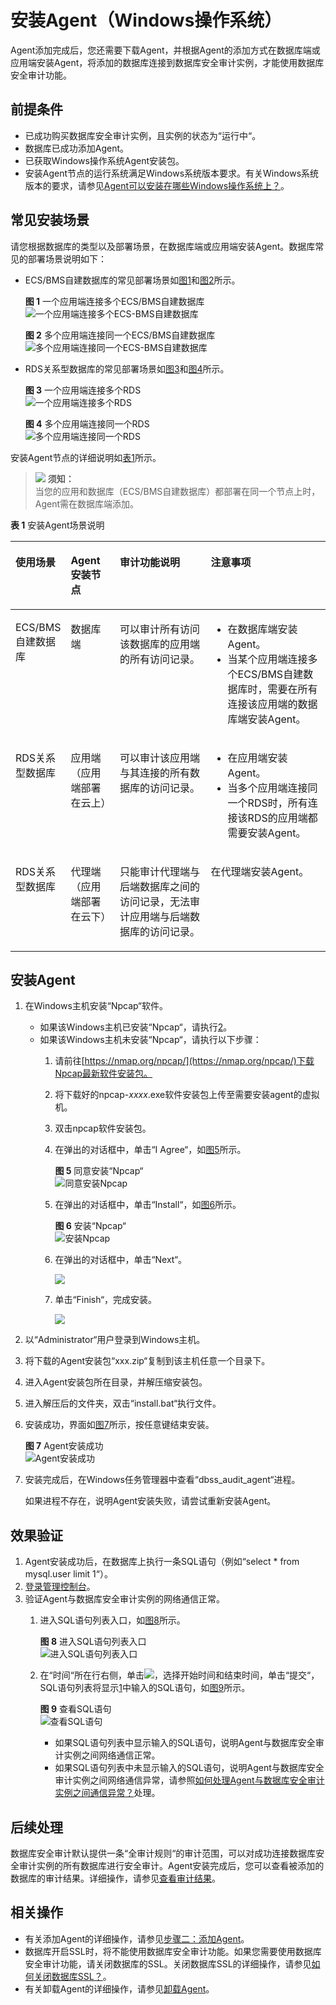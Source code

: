 # 安装Agent（Windows操作系统）<a name="ZH-CN_TOPIC_0208788570"></a>

Agent添加完成后，您还需要下载Agent，并根据Agent的添加方式在数据库端或应用端安装Agent，将添加的数据库连接到数据库安全审计实例，才能使用数据库安全审计功能。

## 前提条件<a name="section070891116319"></a>

-   已成功购买数据库安全审计实例，且实例的状态为“运行中“。
-   数据库已成功添加Agent。
-   已获取Windows操作系统Agent安装包。
-   安装Agent节点的运行系统满足Windows系统版本要求。有关Windows系统版本的要求，请参见[Agent可以安装在哪些Windows操作系统上？](https://support.huaweicloud.com/dbss_faq/dbss_01_0318.html)。

## 常见安装场景<a name="section672894812914"></a>

请您根据数据库的类型以及部署场景，在数据库端或应用端安装Agent。数据库常见的部署场景说明如下：

-   ECS/BMS自建数据库的常见部署场景如[图1](#zh-cn_topic_0174227115_fig0617131314411)和[图2](#zh-cn_topic_0174227115_fig1131385013914)所示。

    **图 1**  一个应用端连接多个ECS/BMS自建数据库<a name="zh-cn_topic_0174227115_fig0617131314411"></a>  
    ![](figures/一个应用端连接多个ECS-BMS自建数据库.png "一个应用端连接多个ECS-BMS自建数据库")

    **图 2**  多个应用端连接同一个ECS/BMS自建数据库<a name="zh-cn_topic_0174227115_fig1131385013914"></a>  
    ![](figures/多个应用端连接同一个ECS-BMS自建数据库.png "多个应用端连接同一个ECS-BMS自建数据库")

-   RDS关系型数据库的常见部署场景如[图3](#zh-cn_topic_0174227115_fig76418538416)和[图4](#zh-cn_topic_0174227115_fig766123541110)所示。

    **图 3**  一个应用端连接多个RDS<a name="zh-cn_topic_0174227115_fig76418538416"></a>  
    ![](figures/一个应用端连接多个RDS.png "一个应用端连接多个RDS")

    **图 4**  多个应用端连接同一个RDS<a name="zh-cn_topic_0174227115_fig766123541110"></a>  
    ![](figures/多个应用端连接同一个RDS.png "多个应用端连接同一个RDS")


安装Agent节点的详细说明如[表1](#zh-cn_topic_0174227115_zh-cn_topic_0110856029_table4295843716304)所示。

>![](public_sys-resources/icon-notice.gif) **须知：**   
>当您的应用和数据库（ECS/BMS自建数据库）都部署在同一个节点上时，Agent需在数据库端添加。  

**表 1**  安装Agent场景说明

<a name="zh-cn_topic_0174227115_zh-cn_topic_0110856029_table4295843716304"></a>
<table><thead align="left"><tr id="zh-cn_topic_0174227115_zh-cn_topic_0110856029_row4338993216304"><th class="cellrowborder" valign="top" width="16.91%" id="mcps1.2.5.1.1"><p id="zh-cn_topic_0174227115_p242511529611"><a name="zh-cn_topic_0174227115_p242511529611"></a><a name="zh-cn_topic_0174227115_p242511529611"></a>使用场景</p>
</th>
<th class="cellrowborder" valign="top" width="15.61%" id="mcps1.2.5.1.2"><p id="zh-cn_topic_0174227115_p669218115912"><a name="zh-cn_topic_0174227115_p669218115912"></a><a name="zh-cn_topic_0174227115_p669218115912"></a>Agent安装节点</p>
</th>
<th class="cellrowborder" valign="top" width="29.21%" id="mcps1.2.5.1.3"><p id="zh-cn_topic_0174227115_zh-cn_topic_0110856029_p554697916304"><a name="zh-cn_topic_0174227115_zh-cn_topic_0110856029_p554697916304"></a><a name="zh-cn_topic_0174227115_zh-cn_topic_0110856029_p554697916304"></a>审计功能说明</p>
</th>
<th class="cellrowborder" valign="top" width="38.269999999999996%" id="mcps1.2.5.1.4"><p id="zh-cn_topic_0174227115_p1457555517420"><a name="zh-cn_topic_0174227115_p1457555517420"></a><a name="zh-cn_topic_0174227115_p1457555517420"></a>注意事项</p>
</th>
</tr>
</thead>
<tbody><tr id="zh-cn_topic_0174227115_zh-cn_topic_0110856029_row3896937416304"><td class="cellrowborder" valign="top" width="16.91%" headers="mcps1.2.5.1.1 "><p id="zh-cn_topic_0174227115_p1742645217615"><a name="zh-cn_topic_0174227115_p1742645217615"></a><a name="zh-cn_topic_0174227115_p1742645217615"></a>ECS/BMS自建数据库</p>
</td>
<td class="cellrowborder" valign="top" width="15.61%" headers="mcps1.2.5.1.2 "><p id="zh-cn_topic_0174227115_p96937116596"><a name="zh-cn_topic_0174227115_p96937116596"></a><a name="zh-cn_topic_0174227115_p96937116596"></a>数据库端</p>
</td>
<td class="cellrowborder" valign="top" width="29.21%" headers="mcps1.2.5.1.3 "><p id="zh-cn_topic_0174227115_p163512146517"><a name="zh-cn_topic_0174227115_p163512146517"></a><a name="zh-cn_topic_0174227115_p163512146517"></a>可以审计所有访问该数据库的应用端的所有访问记录。</p>
</td>
<td class="cellrowborder" valign="top" width="38.269999999999996%" headers="mcps1.2.5.1.4 "><a name="zh-cn_topic_0174227115_ul1434325082513"></a><a name="zh-cn_topic_0174227115_ul1434325082513"></a><ul id="zh-cn_topic_0174227115_ul1434325082513"><li>在数据库端安装Agent。</li><li>当某个应用端连接多个ECS/BMS自建数据库时，需要在所有连接该应用端的数据库端安装Agent。</li></ul>
</td>
</tr>
<tr id="zh-cn_topic_0174227115_zh-cn_topic_0110856029_row1319658616304"><td class="cellrowborder" valign="top" width="16.91%" headers="mcps1.2.5.1.1 "><p id="zh-cn_topic_0174227115_p10426195218611"><a name="zh-cn_topic_0174227115_p10426195218611"></a><a name="zh-cn_topic_0174227115_p10426195218611"></a>RDS关系型数据库</p>
</td>
<td class="cellrowborder" valign="top" width="15.61%" headers="mcps1.2.5.1.2 "><p id="zh-cn_topic_0174227115_p1669315145912"><a name="zh-cn_topic_0174227115_p1669315145912"></a><a name="zh-cn_topic_0174227115_p1669315145912"></a>应用端（应用端部署在云上）</p>
</td>
<td class="cellrowborder" valign="top" width="29.21%" headers="mcps1.2.5.1.3 "><p id="zh-cn_topic_0174227115_p137861430175114"><a name="zh-cn_topic_0174227115_p137861430175114"></a><a name="zh-cn_topic_0174227115_p137861430175114"></a>可以审计该应用端与其连接的所有数据库的访问记录。</p>
</td>
<td class="cellrowborder" valign="top" width="38.269999999999996%" headers="mcps1.2.5.1.4 "><a name="zh-cn_topic_0174227115_ul832714025916"></a><a name="zh-cn_topic_0174227115_ul832714025916"></a><ul id="zh-cn_topic_0174227115_ul832714025916"><li>在应用端安装Agent。</li><li>当多个应用端连接同一个RDS时，所有连接该RDS的应用端都需要安装Agent。</li></ul>
</td>
</tr>
<tr id="zh-cn_topic_0174227115_row673153818506"><td class="cellrowborder" valign="top" width="16.91%" headers="mcps1.2.5.1.1 "><p id="zh-cn_topic_0174227115_p19307124313503"><a name="zh-cn_topic_0174227115_p19307124313503"></a><a name="zh-cn_topic_0174227115_p19307124313503"></a>RDS关系型数据库</p>
</td>
<td class="cellrowborder" valign="top" width="15.61%" headers="mcps1.2.5.1.2 "><p id="zh-cn_topic_0174227115_p57321338145019"><a name="zh-cn_topic_0174227115_p57321338145019"></a><a name="zh-cn_topic_0174227115_p57321338145019"></a>代理端（应用端部署在云下）</p>
</td>
<td class="cellrowborder" valign="top" width="29.21%" headers="mcps1.2.5.1.3 "><p id="zh-cn_topic_0174227115_p07324384506"><a name="zh-cn_topic_0174227115_p07324384506"></a><a name="zh-cn_topic_0174227115_p07324384506"></a>只能审计代理端与后端数据库之间的访问记录，无法审计应用端与后端数据库的访问记录。</p>
</td>
<td class="cellrowborder" valign="top" width="38.269999999999996%" headers="mcps1.2.5.1.4 "><p id="zh-cn_topic_0174227115_p31819567512"><a name="zh-cn_topic_0174227115_p31819567512"></a><a name="zh-cn_topic_0174227115_p31819567512"></a>在代理端安装Agent。</p>
</td>
</tr>
</tbody>
</table>

## 安装Agent<a name="section1410916716365"></a>

1.  在Windows主机安装“Npcap“软件。
    -   如果该Windows主机已安装“Npcap“，请执行[2](#li536717914201)。
    -   如果该Windows主机未安装“Npcap“，请执行以下步骤：
        1.  请前往[https://nmap.org/npcap/](https://nmap.org/npcap/)下载Npcap最新软件安装包。
        2.  将下载好的npcap-_xxxx_.exe软件安装包上传至需要安装agent的虚拟机。
        3.  双击npcap软件安装包。
        4.  在弹出的对话框中，单击“I Agree“，如[图5](#fig114541164118)所示。

            **图 5**  同意安装“Npcap“<a name="fig114541164118"></a>  
            ![](figures/同意安装Npcap.png "同意安装Npcap")

        5.  在弹出的对话框中，单击“Install“，如[图6](#fig124541516111114)所示。

            **图 6**  安装“Npcap“<a name="fig124541516111114"></a>  
            ![](figures/安装Npcap.png "安装Npcap")

        6.  在弹出的对话框中，单击“Next“。

            ![](figures/安装NPCAP-02.png)

        7.  单击“Finish“，完成安装。

            ![](figures/NPCAP安装完成.png)


2.  <a name="li536717914201"></a>以“Administrator“用户登录到Windows主机。
3.  将下载的Agent安装包“xxx.zip“复制到该主机任意一个目录下。
4.  进入Agent安装包所在目录，并解压缩安装包。
5.  进入解压后的文件夹，双击“install.bat“执行文件。
6.  安装成功，界面如[图7](#fig1160640132710)所示，按任意键结束安装。

    **图 7**  Agent安装成功<a name="fig1160640132710"></a>  
    ![](figures/Agent安装成功.png "Agent安装成功")

7.  安装完成后，在Windows任务管理器中查看“dbss\_audit\_agent“进程。

    如果进程不存在，说明Agent安装失败，请尝试重新安装Agent。


## 效果验证<a name="section11138753619"></a>

1.  <a name="zh-cn_topic_0174227115_li0294761612"></a>Agent安装成功后，在数据库上执行一条SQL语句（例如“select \* from mysql.user limit 1“）。
2.  [登录管理控制台](https://console.huaweicloud.com/)。
3.  验证Agent与数据库安全审计实例的网络通信正常。
    1.  进入SQL语句列表入口，如[图8](#zh-cn_topic_0174227115_fig1489915095118)所示。

        **图 8**  进入SQL语句列表入口<a name="zh-cn_topic_0174227115_fig1489915095118"></a>  
        ![](figures/进入SQL语句列表入口.png "进入SQL语句列表入口")

    2.  在“时间“所在行右侧，单击![](figures/icon-calendar.png)，选择开始时间和结束时间，单击“提交“，SQL语句列表将显示[1](#zh-cn_topic_0174227115_li0294761612)中输入的SQL语句，如[图9](#zh-cn_topic_0174227115_fig8994029155516)所示。

        **图 9**  查看SQL语句<a name="zh-cn_topic_0174227115_fig8994029155516"></a>  
        ![](figures/查看SQL语句.png "查看SQL语句")

        -   如果SQL语句列表中显示输入的SQL语句，说明Agent与数据库安全审计实例之间网络通信正常。
        -   如果SQL语句列表中未显示输入的SQL语句，说明Agent与数据库安全审计实例之间网络通信异常，请参照[如何处理Agent与数据库安全审计实例之间通信异常？](https://support.huaweicloud.com/dbss_faq/dbss_01_0246.html)处理。



## 后续处理<a name="section11581123681920"></a>

数据库安全审计默认提供一条“全审计规则“的审计范围，可以对成功连接数据库安全审计实例的所有数据库进行安全审计。Agent安装完成后，您可以查看被添加的数据库的审计结果。详细操作，请参见[查看审计结果](查看审计总览信息.md)。

## 相关操作<a name="section3657198173220"></a>

-   有关添加Agent的详细操作，请参见[步骤二：添加Agent](步骤二-添加Agent.md)。
-   数据库开启SSL时，将不能使用数据库安全审计功能。如果您需要使用数据库安全审计功能，请关闭数据库的SSL。关闭数据库SSL的详细操作，请参见[如何关闭数据库SSL？](https://support.huaweicloud.com/dbss_faq/dbss_01_0283.html)。
-   有关卸载Agent的详细操作，请参见[卸载Agent](卸载Agent.md)。

